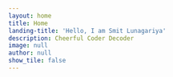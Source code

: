 ```yaml
---
layout: home
title: Home
landing-title: 'Hello, I am Smit Lunagariya'
description: Cheerful Coder Decoder
image: null
author: null
show_tile: false
---
```

